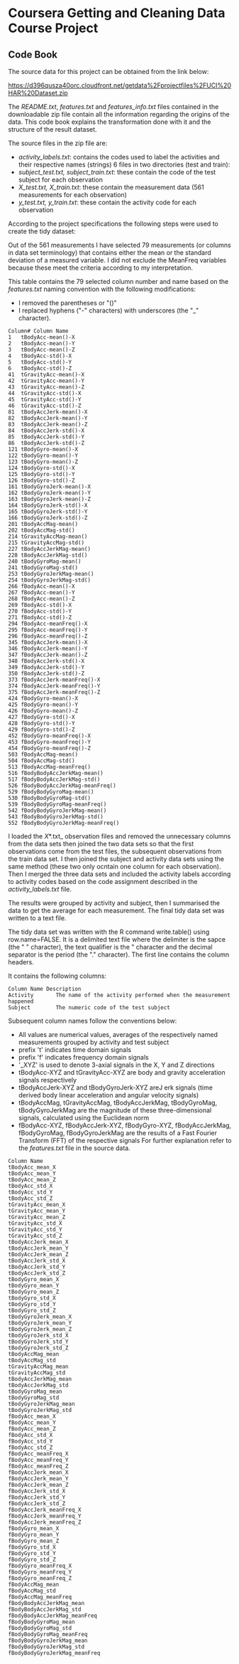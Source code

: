 # Coursera  Getting and Cleaning Data Course Project
## Code Book

The source data for this project can be obtained from the link below:

https://d396qusza40orc.cloudfront.net/getdata%2Fprojectfiles%2FUCI%20HAR%20Dataset.zip

The _README.txt_, _features.txt_ and _features_info.txt_ files contained in the downloadable 
zip file contain all the information regarding the origins of the data. This code book 
explains the transformation done with it and the structure of the result dataset.

The source files in the zip file are:
* _activity_labels.txt_: contains the codes used to label the activities and their respective names (strings)
6 files in two directories (test and train):
* _subject_test.txt, subject_train.txt_: these contain the code of the test subject for each observation 
* _X_test.txt, X_train.txt_: these contain the measurement data (561 measurements for each observation)
* _y_test.txt, y_train.txt_: these contain the activity code for each observation 

According to the project specifications the following steps were used to create the tidy dataset:

Out of the 561 measurements I have selected 79 measurements (or columns in data set terminology)
that contains either the mean or the standard deviation of a measured variable. I did not exclude 
the MeanFreq variables because these meet the criteria according to my interpretation.

This table contains the 79 selected column number and name based on the _features.txt_ naming 
convention with the following modifications:
* I removed the parentheses or "()"
* I replaced hyphens ("-" characters) with underscores (the "_" character). 

```
Column# Column Name
1   tBodyAcc-mean()-X
2   tBodyAcc-mean()-Y
3   tBodyAcc-mean()-Z
4   tBodyAcc-std()-X
5   tBodyAcc-std()-Y
6   tBodyAcc-std()-Z
41  tGravityAcc-mean()-X
42  tGravityAcc-mean()-Y
43  tGravityAcc-mean()-Z
44  tGravityAcc-std()-X
45  tGravityAcc-std()-Y
46  tGravityAcc-std()-Z
81  tBodyAccJerk-mean()-X
82  tBodyAccJerk-mean()-Y
83  tBodyAccJerk-mean()-Z
84  tBodyAccJerk-std()-X
85  tBodyAccJerk-std()-Y
86  tBodyAccJerk-std()-Z
121 tBodyGyro-mean()-X
122 tBodyGyro-mean()-Y
123 tBodyGyro-mean()-Z
124 tBodyGyro-std()-X
125 tBodyGyro-std()-Y
126 tBodyGyro-std()-Z
161 tBodyGyroJerk-mean()-X
162 tBodyGyroJerk-mean()-Y
163 tBodyGyroJerk-mean()-Z
164 tBodyGyroJerk-std()-X
165 tBodyGyroJerk-std()-Y
166 tBodyGyroJerk-std()-Z
201 tBodyAccMag-mean()
202 tBodyAccMag-std()
214 tGravityAccMag-mean()
215 tGravityAccMag-std()
227 tBodyAccJerkMag-mean()
228 tBodyAccJerkMag-std()
240 tBodyGyroMag-mean()
241 tBodyGyroMag-std()
253 tBodyGyroJerkMag-mean()
254 tBodyGyroJerkMag-std()
266 fBodyAcc-mean()-X
267 fBodyAcc-mean()-Y
268 fBodyAcc-mean()-Z
269 fBodyAcc-std()-X
270 fBodyAcc-std()-Y
271 fBodyAcc-std()-Z
294 fBodyAcc-meanFreq()-X
295 fBodyAcc-meanFreq()-Y
296 fBodyAcc-meanFreq()-Z
345 fBodyAccJerk-mean()-X
346 fBodyAccJerk-mean()-Y
347 fBodyAccJerk-mean()-Z
348 fBodyAccJerk-std()-X
349 fBodyAccJerk-std()-Y
350 fBodyAccJerk-std()-Z
373 fBodyAccJerk-meanFreq()-X
374 fBodyAccJerk-meanFreq()-Y
375 fBodyAccJerk-meanFreq()-Z
424 fBodyGyro-mean()-X
425 fBodyGyro-mean()-Y
426 fBodyGyro-mean()-Z
427 fBodyGyro-std()-X
428 fBodyGyro-std()-Y
429 fBodyGyro-std()-Z
452 fBodyGyro-meanFreq()-X
453 fBodyGyro-meanFreq()-Y
454 fBodyGyro-meanFreq()-Z
503 fBodyAccMag-mean()
504 fBodyAccMag-std()
513 fBodyAccMag-meanFreq()
516 fBodyBodyAccJerkMag-mean()
517 fBodyBodyAccJerkMag-std()
526 fBodyBodyAccJerkMag-meanFreq()
529 fBodyBodyGyroMag-mean()
530 fBodyBodyGyroMag-std()
539 fBodyBodyGyroMag-meanFreq()
542 fBodyBodyGyroJerkMag-mean()
543 fBodyBodyGyroJerkMag-std()
552 fBodyBodyGyroJerkMag-meanFreq()
```

I loaded the _X_*.txt_ observation files and removed the unnecessary columns from the data sets then
joined the two data sets so that the first observations come from the test files, the subsequent 
observations from the train data set. I then joined the subject and activity data sets using the 
same method (these two only ocntain one column for each observation). Then I merged the three data 
sets and included the activity labels according to activity codes based on the code assignment 
described in the _activity_labels.txt_ file.

The results were grouped by activity and subject, then I summarised the data to get the average 
for each measurement. The final tidy data set was written to a text file.

The tidy data set was written with the R command  write.table() using row.name=FALSE. It is a delimited 
text file where the delimiter is the sapce (the " " character), the text qualifier is the " character 
and the decimal separator is the period (the "." character). The first line contains the column headers.

It contains the following columns:
```
Column Name	Description
Activity       The name of the activity performed when the measurement happened
Subject        The numeric code of the test subject 
```

Subsequent column names follow the conventions below:
* All values are numerical values, averages of the respectively named measurements grouped by activity and test subject
* prefix 't' indicates time domain signals
* prefix 'f' indicates frequency domain signals
* '_XYZ' is used to denote 3-axial signals in the X, Y and Z directions
* tBodyAcc-XYZ and tGravityAcc-XYZ are body and gravity acceleration signals respectively
* tBodyAccJerk-XYZ and tBodyGyroJerk-XYZ areJ erk signals (time derived body linear acceleration and angular velocity signals)
* tBodyAccMag, tGravityAccMag, tBodyAccJerkMag, tBodyGyroMag, tBodyGyroJerkMag are the magnitude of these three-dimensional signals, calculated using the Euclidean norm
* fBodyAcc-XYZ, fBodyAccJerk-XYZ, fBodyGyro-XYZ, fBodyAccJerkMag, fBodyGyroMag, fBodyGyroJerkMag are the results of a Fast Fourier Transform (FFT) of the respective signals
For further explanation refer to the _features.txt_ file in the source data.

```
Column Name	
tBodyAcc_mean_X	 
tBodyAcc_mean_Y	 
tBodyAcc_mean_Z	 
tBodyAcc_std_X	 
tBodyAcc_std_Y	 
tBodyAcc_std_Z	 
tGravityAcc_mean_X	 
tGravityAcc_mean_Y	 
tGravityAcc_mean_Z	 
tGravityAcc_std_X	 
tGravityAcc_std_Y	 
tGravityAcc_std_Z	 
tBodyAccJerk_mean_X	 
tBodyAccJerk_mean_Y	 
tBodyAccJerk_mean_Z	 
tBodyAccJerk_std_X	 
tBodyAccJerk_std_Y	 
tBodyAccJerk_std_Z	 
tBodyGyro_mean_X	 
tBodyGyro_mean_Y	 
tBodyGyro_mean_Z	 
tBodyGyro_std_X	 
tBodyGyro_std_Y	 
tBodyGyro_std_Z	 
tBodyGyroJerk_mean_X	 
tBodyGyroJerk_mean_Y	 
tBodyGyroJerk_mean_Z	 
tBodyGyroJerk_std_X	 
tBodyGyroJerk_std_Y	 
tBodyGyroJerk_std_Z	 
tBodyAccMag_mean	 
tBodyAccMag_std	 
tGravityAccMag_mean	 
tGravityAccMag_std	 
tBodyAccJerkMag_mean	 
tBodyAccJerkMag_std	 
tBodyGyroMag_mean	 
tBodyGyroMag_std	 
tBodyGyroJerkMag_mean	 
tBodyGyroJerkMag_std	 
fBodyAcc_mean_X	 
fBodyAcc_mean_Y	 
fBodyAcc_mean_Z	 
fBodyAcc_std_X	 
fBodyAcc_std_Y	 
fBodyAcc_std_Z	 
fBodyAcc_meanFreq_X	 
fBodyAcc_meanFreq_Y	 
fBodyAcc_meanFreq_Z	 
fBodyAccJerk_mean_X	 
fBodyAccJerk_mean_Y	 
fBodyAccJerk_mean_Z	 
fBodyAccJerk_std_X	 
fBodyAccJerk_std_Y	 
fBodyAccJerk_std_Z	 
fBodyAccJerk_meanFreq_X	 
fBodyAccJerk_meanFreq_Y	 
fBodyAccJerk_meanFreq_Z	 
fBodyGyro_mean_X	 
fBodyGyro_mean_Y	 
fBodyGyro_mean_Z	 
fBodyGyro_std_X	 
fBodyGyro_std_Y	 
fBodyGyro_std_Z	 
fBodyGyro_meanFreq_X	 
fBodyGyro_meanFreq_Y	 
fBodyGyro_meanFreq_Z	 
fBodyAccMag_mean	 
fBodyAccMag_std	 
fBodyAccMag_meanFreq	 
fBodyBodyAccJerkMag_mean	 
fBodyBodyAccJerkMag_std	 
fBodyBodyAccJerkMag_meanFreq	 
fBodyBodyGyroMag_mean	 
fBodyBodyGyroMag_std	 
fBodyBodyGyroMag_meanFreq	 
fBodyBodyGyroJerkMag_mean	 
fBodyBodyGyroJerkMag_std	 
fBodyBodyGyroJerkMag_meanFreq	 
```
